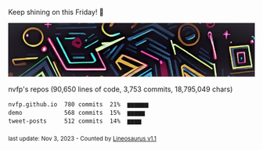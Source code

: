 Keep shining on this Friday! 🌷

![banner](https://github.com/nvfp/nvfp/raw/main/assets/banner.jpg)

nvfp's repos (90,650 lines of code, 3,753 commits, 18,795,049 chars)

```txt
nvfp.github.io  780 commits  21%  ▆▆▆▆▆▆
demo            568 commits  15%  ▆▆▆▆▆
tweet-posts     512 commits  14%  ▆▆▆▆
```

<sub>last update: Nov 3, 2023 - Counted by [Lineosaurus v1.1](https://github.com/Lineosaurus/Lineosaurus)</sub>